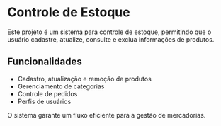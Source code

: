 # Controle de Estoque  

Este projeto é um sistema para controle de estoque, permitindo que o usuário cadastre, atualize, consulte e exclua informações de produtos.  

## Funcionalidades  
- Cadastro, atualização e remoção de produtos  
- Gerenciamento de categorias  
- Controle de pedidos  
- Perfis de usuários  

O sistema garante um fluxo eficiente para a gestão de mercadorias.  

